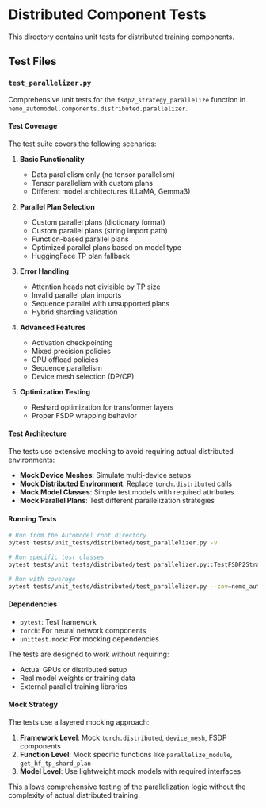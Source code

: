 # Distributed Component Tests

This directory contains unit tests for distributed training components.

## Test Files

### `test_parallelizer.py`

Comprehensive unit tests for the `fsdp2_strategy_parallelize` function in `nemo_automodel.components.distributed.parallelizer`.

#### Test Coverage

The test suite covers the following scenarios:

1. **Basic Functionality**
   - Data parallelism only (no tensor parallelism)
   - Tensor parallelism with custom plans
   - Different model architectures (LLaMA, Gemma3)

2. **Parallel Plan Selection**
   - Custom parallel plans (dictionary format)
   - Custom parallel plans (string import path)
   - Function-based parallel plans
   - Optimized parallel plans based on model type
   - HuggingFace TP plan fallback

3. **Error Handling**
   - Attention heads not divisible by TP size
   - Invalid parallel plan imports
   - Sequence parallel with unsupported plans
   - Hybrid sharding validation

4. **Advanced Features**
   - Activation checkpointing
   - Mixed precision policies
   - CPU offload policies
   - Sequence parallelism
   - Device mesh selection (DP/CP)

5. **Optimization Testing**
   - Reshard optimization for transformer layers
   - Proper FSDP wrapping behavior

#### Test Architecture

The tests use extensive mocking to avoid requiring actual distributed environments:

- **Mock Device Meshes**: Simulate multi-device setups
- **Mock Distributed Environment**: Replace `torch.distributed` calls
- **Mock Model Classes**: Simple test models with required attributes
- **Mock Parallel Plans**: Test different parallelization strategies

#### Running Tests

```bash
# Run from the Automodel root directory
pytest tests/unit_tests/distributed/test_parallelizer.py -v

# Run specific test classes
pytest tests/unit_tests/distributed/test_parallelizer.py::TestFSDP2StrategyParallelize -v

# Run with coverage
pytest tests/unit_tests/distributed/test_parallelizer.py --cov=nemo_automodel.components.distributed.parallelizer
```

#### Dependencies

- `pytest`: Test framework
- `torch`: For neural network components
- `unittest.mock`: For mocking dependencies

The tests are designed to work without requiring:
- Actual GPUs or distributed setup
- Real model weights or training data
- External parallel training libraries

#### Mock Strategy

The tests use a layered mocking approach:

1. **Framework Level**: Mock `torch.distributed`, `device_mesh`, FSDP components
2. **Function Level**: Mock specific functions like `parallelize_module`, `get_hf_tp_shard_plan`
3. **Model Level**: Use lightweight mock models with required interfaces

This allows comprehensive testing of the parallelization logic without the complexity of actual distributed training. 